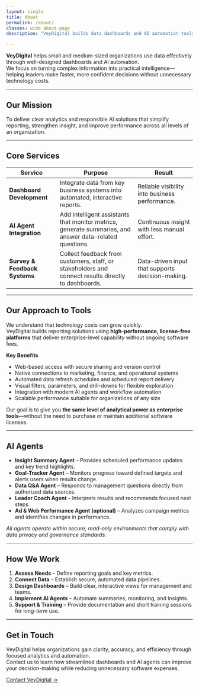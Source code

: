 ```yaml
---
layout: single
title: About
permalink: /about/
classes: wide about-page
description: "VeyDigital builds data dashboards and AI automation tools that help small and medium businesses make faster, informed decisions."

---
```



**VeyDigital** helps small and medium-sized organizations use data effectively through well-designed dashboards and AI automation.  
We focus on turning complex information into practical intelligence—helping leaders make faster, more confident decisions without unnecessary technology costs.

---

## Our Mission
To deliver clear analytics and responsible AI solutions that simplify reporting, strengthen insight, and improve performance across all levels of an organization.

---

## Core Services

| **Service** | **Purpose** | **Result** |
|--------------|-------------|-------------|
| **Dashboard Development** | Integrate data from key business systems into automated, interactive reports. | Reliable visibility into business performance. |
| **AI Agent Integration** | Add intelligent assistants that monitor metrics, generate summaries, and answer data-related questions. | Continuous insight with less manual effort. |
| **Survey & Feedback Systems** | Collect feedback from customers, staff, or stakeholders and connect results directly to dashboards. | Data-driven input that supports decision-making. |

---

## Our Approach to Tools

We understand that technology costs can grow quickly.  
VeyDigital builds reporting solutions using **high-performance, license-free platforms** that deliver enterprise-level capability without ongoing software fees.

**Key Benefits**
- Web-based access with secure sharing and version control  
- Native connections to marketing, finance, and operational systems  
- Automated data refresh schedules and scheduled report delivery  
- Visual filters, parameters, and drill-downs for flexible exploration  
- Integration with modern AI agents and workflow automation  
- Scalable performance suitable for organizations of any size  

Our goal is to give you **the same level of analytical power as enterprise tools**—without the need to purchase or maintain additional software licenses.

---

## AI Agents

- **Insight Summary Agent** – Provides scheduled performance updates and key trend highlights.  
- **Goal-Tracker Agent** – Monitors progress toward defined targets and alerts users when results change.  
- **Data Q&A Agent** – Responds to management questions directly from authorized data sources.  
- **Leader Coach Agent** – Interprets results and recommends focused next steps.  
- **Ad & Web Performance Agent (optional)** – Analyzes campaign metrics and identifies changes in performance.  

_All agents operate within secure, read-only environments that comply with data privacy and governance standards._

---

## How We Work

1. **Assess Needs** – Define reporting goals and key metrics.  
2. **Connect Data** – Establish secure, automated data pipelines.  
3. **Design Dashboards** – Build clear, interactive views for management and teams.  
4. **Implement AI Agents** – Automate summaries, monitoring, and insights.  
5. **Support & Training** – Provide documentation and short training sessions for long-term use.  

---

## Get in Touch

VeyDigital helps organizations gain clarity, accuracy, and efficiency through focused analytics and automation.  
Contact us to learn how streamlined dashboards and AI agents can improve your decision-making while reducing unnecessary software expenses.

[Contact VeyDigital →](#)


